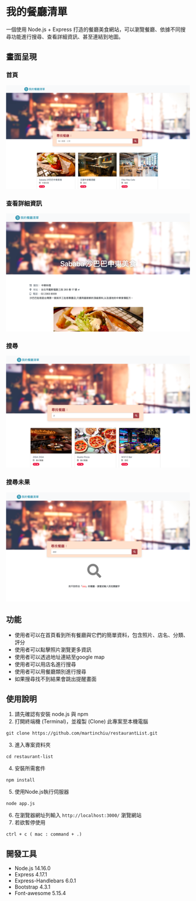 # 我的餐廳清單
一個使用 Node.js + Express 打造的餐廳美食網站，可以瀏覽餐廳、依據不同搜尋功能進行搜尋、查看詳細資訊、甚至連結到地圖。

## 畫面呈現
### 首頁
![首頁](https://github.com/martinchiu/restaurantList/blob/main/public/image/首頁.png)
### 查看詳細資訊
![查看詳細資訊](https://github.com/martinchiu/restaurantList/blob/main/public/image/展示更多資訊.png)
### 搜尋
![搜尋](https://github.com/martinchiu/restaurantList/blob/main/public/image/搜尋.png)
### 搜尋未果
![搜尋未果](https://github.com/martinchiu/restaurantList/blob/main/public/image/搜尋未果.png)

## 功能
- 使用者可以在首頁看到所有餐廳與它們的簡單資料，包含照片、店名、分類、評分
- 使用者可以點擊照片瀏覽更多資訊
- 使用者可以透過地址連結至google map
- 使用者可以用店名進行搜尋
- 使用者可以用餐廳類別進行搜尋
- 如果搜尋找不到結果會跳出提醒畫面

## 使用說明
1. 請先確認有安裝 node.js 與 npm
2. 打開終端機 (Terminal)，並複製 (Clone) 此專案至本機電腦
```
git clone https://github.com/martinchiu/restaurantList.git
```
3. 進入專案資料夾
```
cd restaurant-list
```
4. 安裝所需套件
```
npm install
```
5. 使用Node.js執行伺服器
```
node app.js
```
6. 在瀏覽器網址列輸入 `http://localhost:3000/` 瀏覽網站
7. 若欲暫停使用
```
ctrl + c ( mac : command + .)
```

## 開發工具
- Node.js 14.16.0
- Express 4.17.1
- Express-Handlebars 6.0.1
- Bootstrap 4.3.1
- Font-awesome 5.15.4
